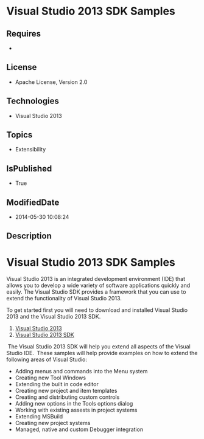 # Visual Studio 2013 SDK Samples
## Requires
* 
## License
* Apache License, Version 2.0
## Technologies
* Visual Studio 2013
## Topics
* Extensibility
## IsPublished
* True
## ModifiedDate
* 2014-05-30 10:08:24
## Description

<h1>Visual Studio 2013 SDK Samples</h1>
<p>Visual Studio 2013 is an integrated development environment (IDE) that allows you to develop a wide variety of software applications quickly and easily. The Visual Studio SDK provides a framework that you can use to extend the functionality of Visual Studio
 2013.</p>
<p>To get started first you will need to download and installed Visual Studio 2013 and the Visual Studio 2013 SDK. &nbsp;</p>
<ol>
<li><a href="http://www.visualstudio.com/downloads/download-visual-studio-vs">Visual Studio 2013</a>
</li><li><a href="http://www.microsoft.com/en-us/download/details.aspx?id=40758">Visual Studio 2013 SDK</a>
</li></ol>
<p>&nbsp;The Visual Studio 2013 SDK will help you extend all aspects of the Visual Studio IDE.&nbsp; These samples will help provide examples on how to extend the following areas of Visual Studio:</p>
<ul>
<li>Adding menus and commands into the Menu system </li><li>Creating new Tool Windows </li><li>Extending the built in code editor </li><li>Creating new project and item templates </li><li>Creating and distributing custom controls </li><li>Adding new options in the Tools options dialog </li><li>Working with existing assests in project systems </li><li>Extending MSBuild </li><li>Creating new project systems </li><li>Managed, native and custom Debugger integration </li></ul>
